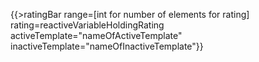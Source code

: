 {{>ratingBar
  range=[int for number of elements for rating]
  rating=reactiveVariableHoldingRating
  activeTemplate="nameOfActiveTemplate"
  inactiveTemplate="nameOfInactiveTemplate"}}
